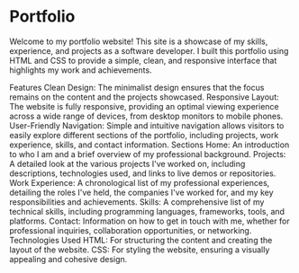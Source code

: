 # Portfolio
Welcome to my portfolio website! This site is a showcase of my skills, experience, and projects as a software developer. I built this portfolio using HTML and CSS to provide a simple, clean, and responsive interface that highlights my work and achievements.

Features
Clean Design: The minimalist design ensures that the focus remains on the content and the projects showcased.
Responsive Layout: The website is fully responsive, providing an optimal viewing experience across a wide range of devices, from desktop monitors to mobile phones.
User-Friendly Navigation: Simple and intuitive navigation allows visitors to easily explore different sections of the portfolio, including projects, work experience, skills, and contact information.
Sections
Home: An introduction to who I am and a brief overview of my professional background.
Projects: A detailed look at the various projects I've worked on, including descriptions, technologies used, and links to live demos or repositories.
Work Experience: A chronological list of my professional experiences, detailing the roles I've held, the companies I've worked for, and my key responsibilities and achievements.
Skills: A comprehensive list of my technical skills, including programming languages, frameworks, tools, and platforms.
Contact: Information on how to get in touch with me, whether for professional inquiries, collaboration opportunities, or networking.
Technologies Used
HTML: For structuring the content and creating the layout of the website.
CSS: For styling the website, ensuring a visually appealing and cohesive design.